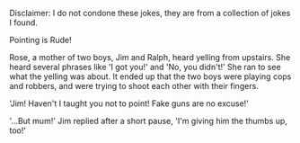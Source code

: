 Disclaimer: I do not condone these jokes, they are from a collection of jokes I found.

Pointing is Rude!

Rose, a mother of two boys, Jim and Ralph, heard yelling from upstairs. She heard several phrases like 'I got you!' and 'No, you didn't!' She ran to see what the yelling was about. It ended up that the two boys were playing cops and robbers, and were trying to shoot each other with their fingers.

'Jim! Haven't I taught you not to point! Fake guns are no excuse!'

'...But mum!' Jim replied after a short pause, 'I'm giving him the thumbs up, too!'

